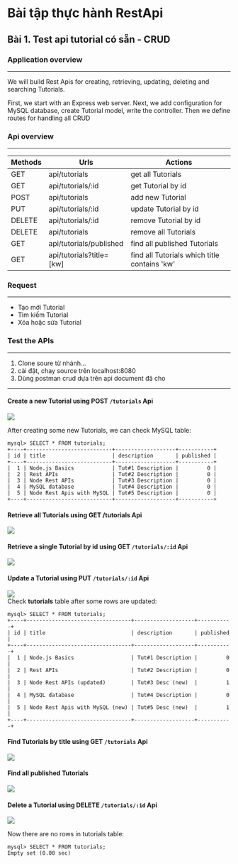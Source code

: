 # Bài tập thực hành RestApi

## Bài 1. Test api tutorial  có sẵn - CRUD

### Application overview

---
We will build Rest Apis for creating, retrieving, updating, deleting and searching Tutorials.

First, we start with an Express web server. Next, we add configuration for MySQL database, create Tutorial model, write the controller. Then we define routes for handling all CRUD

### Api overview

---
|Methods|Urls| Actions
|---|---|---|
GET | api/tutorials|  get all Tutorials
GET | api/tutorials/:id|  get Tutorial by id
POST | api/tutorials|  add new Tutorial
PUT | api/tutorials/:id|  update Tutorial by id
DELETE | api/tutorials/:id|  remove Tutorial by id
DELETE | api/tutorials|  remove all Tutorials
GET | api/tutorials/published|  find all published Tutorials
GET | api/tutorials?title=[kw]|  find all Tutorials which title contains 'kw'

### Request

---

* Tạo mới Tutorial
* Tìm kiếm Tutorial
* Xóa hoặc sửa Tutorial

### Test the APIs

---

1. Clone soure từ nhánh...
2. cài đặt, chạy source trên localhost:8080
3. Dùng postman crud dựa trên api document đã cho

---

#### Create a new Tutorial using POST `/tutorials` Api

![](./images/nodejs-rest-api-express-mysql-create-tutorial.png)

After creating some new Tutorials, we can check MySQL table:

```
mysql> SELECT * FROM tutorials;
+----+---------------------------+-------------------+-----------+
| id | title                     | description       | published |
+----+---------------------------+-------------------+-----------+
|  1 | Node.js Basics            | Tut#1 Description |         0 |
|  2 | Rest APIs                 | Tut#2 Description |         0 |
|  3 | Node Rest APIs            | Tut#3 Description |         0 |
|  4 | MySQL database            | Tut#4 Description |         0 |
|  5 | Node Rest Apis with MySQL | Tut#5 Description |         0 |
+----+---------------------------+-------------------+-----------+
```

#### Retrieve all Tutorials using GET /tutorials Api

![](images/nodejs-rest-api-express-mysql-retrieve-tutorial.png)

#### Retrieve a single Tutorial by id using GET `/tutorials/:id` Api

![](images/nodejs-rest-api-express-mysql-retrieve-one-tutorial.png)

#### Update a Tutorial using PUT `/tutorials/:id` Api

![](images/nodejs-rest-api-express-mysql-update-tutorial.png)
<br>Check **tutorials** table after some rows are updated:

```
mysql> SELECT * FROM tutorials;
+----+---------------------------------+-------------------+-----------+
| id | title                           | description       | published |
+----+---------------------------------+-------------------+-----------+
|  1 | Node.js Basics                  | Tut#1 Description |         0 |
|  2 | Rest APIs                       | Tut#2 Description |         0 |
|  3 | Node Rest APIs (updated)        | Tut#3 Desc (new)  |         1 |
|  4 | MySQL database                  | Tut#4 Description |         0 |
|  5 | Node Rest Apis with MySQL (new) | Tut#5 Desc (new)  |         1 |
+----+---------------------------------+-------------------+-----------+
```

#### Find Tutorials by title using GET `/tutorials` Api

![](images/nodejs-rest-api-express-mysql-search-tutorial.png)

#### Find all published Tutorials

![](images/nodejs-rest-api-express-mysql-find-tutorial.png)

#### Delete a Tutorial using DELETE `/tutorials/:id` Api

![](images/nodejs-rest-api-express-mysql-delete-id-tutorial.png)

Now there are no rows in tutorials table:
```
mysql> SELECT * FROM tutorials;
Empty set (0.00 sec)
```

